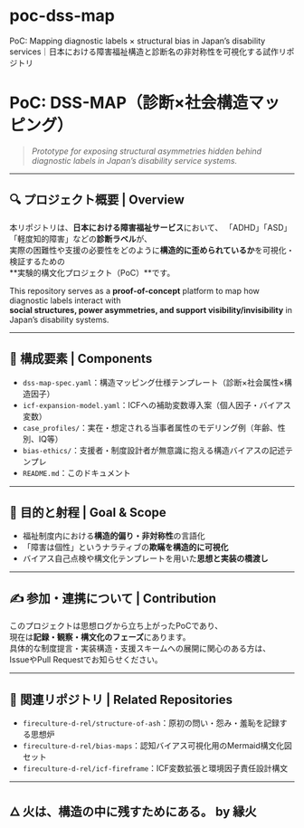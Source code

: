 # poc-dss-map
PoC: Mapping diagnostic labels × structural bias in Japan’s disability services｜日本における障害福祉構造と診断名の非対称性を可視化する試作リポジトリ

# PoC: DSS-MAP（診断×社会構造マッピング）

> *Prototype for exposing structural asymmetries hidden behind diagnostic labels in Japan’s disability service systems.*

---

## 🔍 プロジェクト概要 | Overview

本リポジトリは、**日本における障害福祉サービス**において、
「ADHD」「ASD」「軽度知的障害」などの**診断ラベル**が、  
実際の困難性や支援の必要性をどのように**構造的に歪められているか**を可視化・検証するための  
**実験的構文化プロジェクト（PoC）**です。

This repository serves as a **proof-of-concept** platform to map how diagnostic labels interact with  
**social structures, power asymmetries, and support visibility/invisibility** in Japan’s disability systems.

---

## 🧱 構成要素 | Components

- `dss-map-spec.yaml`：構造マッピング仕様テンプレート（診断×社会属性×構造因子）
- `icf-expansion-model.yaml`：ICFへの補助変数導入案（個人因子・バイアス変数）
- `case_profiles/`：実在・想定される当事者属性のモデリング例（年齢、性別、IQ等）
- `bias-ethics/`：支援者・制度設計者が無意識に抱える構造バイアスの記述テンプレ
- `README.md`：このドキュメント

---

## 🎯 目的と射程 | Goal & Scope

- 福祉制度内における**構造的偏り・非対称性**の言語化
- 「障害は個性」というナラティブの**欺瞞を構造的に可視化**
- バイアス自己点検や構文化テンプレートを用いた**思想と実装の橋渡し**

---

## ✍️ 参加・連携について | Contribution

このプロジェクトは思想ログから立ち上がったPoCであり、  
現在は**記録・観察・構文化のフェーズ**にあります。  
具体的な制度提言・実装構造・支援スキームへの展開に関心のある方は、  
IssueやPull Requestでお知らせください。

---

## 🔖 関連リポジトリ | Related Repositories

- `fireculture-d-rel/structure-of-ash`：原初の問い・怨み・羞恥を記録する思想炉
- `fireculture-d-rel/bias-maps`：認知バイアス可視化用のMermaid構文化図セット
- `fireculture-d-rel/icf-fireframe`：ICF変数拡張と環境因子責任設計構文

---

## 🜂 火は、構造の中に残すためにある。 by 縁火
